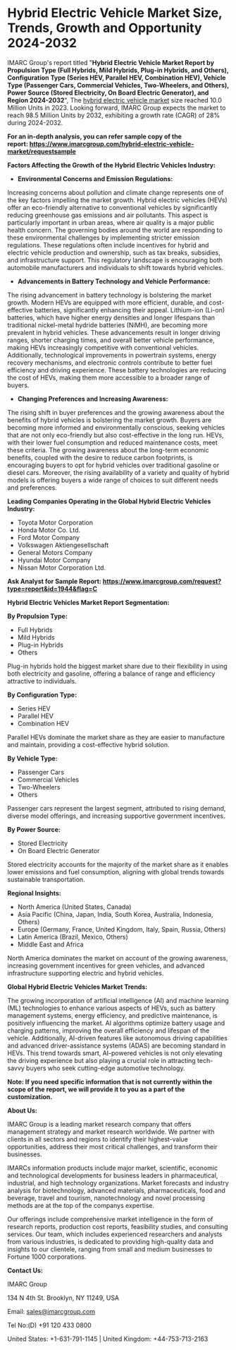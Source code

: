 ﻿# **Hybrid Electric Vehicle Market Size, Trends, Growth and Opportunity 2024-2032**
IMARC Group's report titled "**Hybrid Electric Vehicle Market Report by Propulsion Type (Full Hybrids, Mild Hybrids, Plug-in Hybrids, and Others), Configuration Type (Series HEV, Parallel HEV, Combination HEV), Vehicle Type (Passenger Cars, Commercial Vehicles, Two-Wheelers, and Others), Power Source (Stored Electricity, On Board Electric Generator), and Region 2024-2032**", The [hybrid electric vehicle market](https://www.imarcgroup.com/hybrid-electric-vehicle-market) size reached 10.0 Million Units in 2023. Looking forward, IMARC Group expects the market to reach 98.5 Million Units by 2032, exhibiting a growth rate (CAGR) of 28% during 2024-2032.

**For an in-depth analysis, you can refer sample copy of the report: <https://www.imarcgroup.com/hybrid-electric-vehicle-market/requestsample>**

**Factors Affecting the Growth of the Hybrid Electric Vehicles Industry:**

- **Environmental Concerns and Emission Regulations:**

Increasing concerns about pollution and climate change represents one of the key factors impelling the market growth. Hybrid electric vehicles (HEVs) offer an eco-friendly alternative to conventional vehicles by significantly reducing greenhouse gas emissions and air pollutants. This aspect is particularly important in urban areas, where air quality is a major public health concern. The governing bodies around the world are responding to these environmental challenges by implementing stricter emission regulations. These regulations often include incentives for hybrid and electric vehicle production and ownership, such as tax breaks, subsidies, and infrastructure support. This regulatory landscape is encouraging both automobile manufacturers and individuals to shift towards hybrid vehicles.

- **Advancements in Battery Technology and Vehicle Performance:**

The rising advancement in battery technology is bolstering the market growth. Modern HEVs are equipped with more efficient, durable, and cost-effective batteries, significantly enhancing their appeal. Lithium-ion (Li-on) batteries, which have higher energy densities and longer lifespans than traditional nickel-metal hydride batteries (NiMH), are becoming more prevalent in hybrid vehicles. These advancements result in longer driving ranges, shorter charging times, and overall better vehicle performance, making HEVs increasingly competitive with conventional vehicles. Additionally, technological improvements in powertrain systems, energy recovery mechanisms, and electronic controls contribute to better fuel efficiency and driving experience. These battery technologies are reducing the cost of HEVs, making them more accessible to a broader range of buyers.

- **Changing Preferences and Increasing Awareness:**

The rising shift in buyer preferences and the growing awareness about the benefits of hybrid vehicles is bolstering the market growth. Buyers are becoming more informed and environmentally conscious, seeking vehicles that are not only eco-friendly but also cost-effective in the long run. HEVs, with their lower fuel consumption and reduced maintenance costs, meet these criteria. The growing awareness about the long-term economic benefits, coupled with the desire to reduce carbon footprints, is encouraging buyers to opt for hybrid vehicles over traditional gasoline or diesel cars. Moreover, the rising availability of a variety and quality of hybrid models is offering buyers a wide range of choices to suit different needs and preferences.

**Leading Companies Operating in the Global Hybrid Electric Vehicles Industry:**

- Toyota Motor Corporation
- Honda Motor Co. Ltd.
- Ford Motor Company
- Volkswagen Aktiengesellschaft
- General Motors Company
- Hyundai Motor Company
- Nissan Motor Corporation Ltd.

**Ask Analyst for Sample Report: <https://www.imarcgroup.com/request?type=report&id=1944&flag=C>**

**Hybrid Electric Vehicles Market Report Segmentation:**

**By Propulsion Type:**

- Full Hybrids
- Mild Hybrids
- Plug-in Hybrids
- Others

Plug-in hybrids hold the biggest market share due to their flexibility in using both electricity and gasoline, offering a balance of range and efficiency attractive to individuals.

**By Configuration Type:**

- Series HEV
- Parallel HEV
- Combination HEV

Parallel HEVs dominate the market share as they are easier to manufacture and maintain, providing a cost-effective hybrid solution.

**By Vehicle Type:**

- Passenger Cars
- Commercial Vehicles
- Two-Wheelers
- Others

Passenger cars represent the largest segment, attributed to rising demand, diverse model offerings, and increasing supportive government incentives.

**By Power Source:**

- Stored Electricity
- On Board Electric Generator

Stored electricity accounts for the majority of the market share as it enables lower emissions and fuel consumption, aligning with global trends towards sustainable transportation.

**Regional Insights:**

- North America (United States, Canada)
- Asia Pacific (China, Japan, India, South Korea, Australia, Indonesia, Others)
- Europe (Germany, France, United Kingdom, Italy, Spain, Russia, Others)
- Latin America (Brazil, Mexico, Others)
- Middle East and Africa

North America dominates the market on account of the growing awareness, increasing government incentives for green vehicles, and advanced infrastructure supporting electric and hybrid vehicles.

**Global Hybrid Electric Vehicles Market Trends:**

The growing incorporation of artificial intelligence (AI) and machine learning (ML) technologies to enhance various aspects of HEVs, such as battery management systems, energy efficiency, and predictive maintenance, is positively influencing the market. AI algorithms optimize battery usage and charging patterns, improving the overall efficiency and lifespan of the vehicle. Additionally, AI-driven features like autonomous driving capabilities and advanced driver-assistance systems (ADAS) are becoming standard in HEVs. This trend towards smart, AI-powered vehicles is not only elevating the driving experience but also playing a crucial role in attracting tech-savvy buyers who seek cutting-edge automotive technology.

**Note: If you need specific information that is not currently within the scope of the report, we will provide it to you as a part of the customization.**

**About Us:**

IMARC Group is a leading market research company that offers management strategy and market research worldwide. We partner with clients in all sectors and regions to identify their highest-value opportunities, address their most critical challenges, and transform their businesses.

IMARCs information products include major market, scientific, economic and technological developments for business leaders in pharmaceutical, industrial, and high technology organizations. Market forecasts and industry analysis for biotechnology, advanced materials, pharmaceuticals, food and beverage, travel and tourism, nanotechnology and novel processing methods are at the top of the companys expertise.

Our offerings include comprehensive market intelligence in the form of research reports, production cost reports, feasibility studies, and consulting services. Our team, which includes experienced researchers and analysts from various industries, is dedicated to providing high-quality data and insights to our clientele, ranging from small and medium businesses to Fortune 1000 corporations.

**Contact Us:**

IMARC Group

134 N 4th St. Brooklyn, NY 11249, USA

Email: sales@imarcgroup.com

Tel No:(D) +91 120 433 0800

United States: +1-631-791-1145 | United Kingdom: +44-753-713-2163
